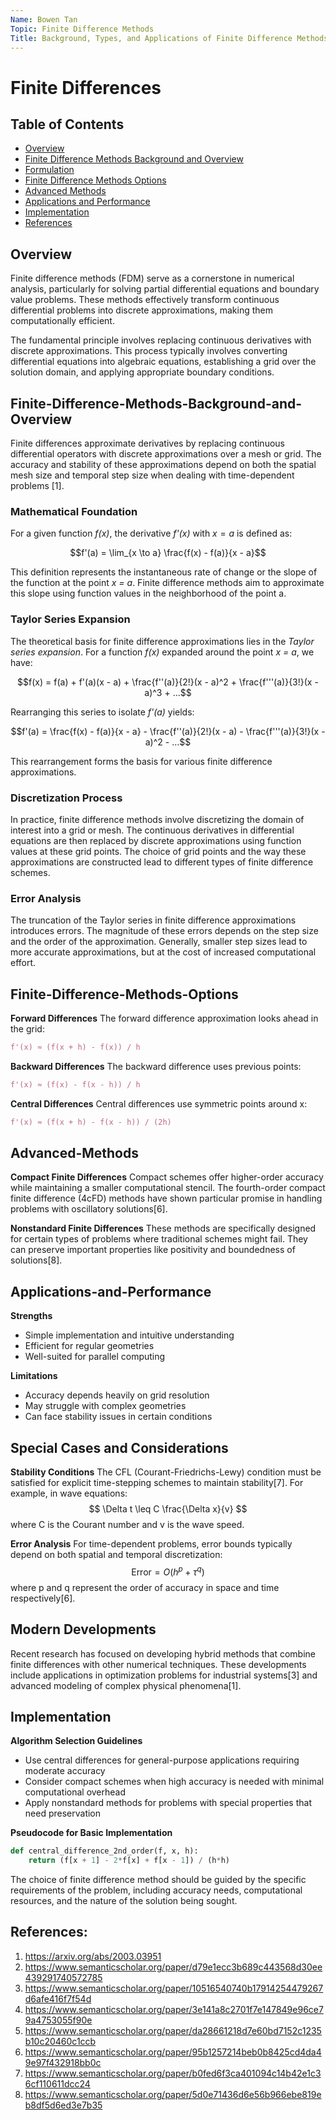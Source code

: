 ```yaml
---
Name: Bowen Tan
Topic: Finite Difference Methods
Title: Background, Types, and Applications of Finite Difference Methods
---
```

# Finite Differences

## Table of Contents
- [Overview](#Overview)
- [Finite Difference Methods Background and Overview](#Finite-Difference-Methods-Background-and-Overview)
- [Formulation](#Formulation)
- [Finite Difference Methods Options](#Finite-Difference-Methods-Options)
- [Advanced Methods](#Advanced-Methods)
- [Applications and Performance](#Applications-and-Performance)
- [Implementation](#Implementation)
- [References](#References)

## Overview
Finite difference methods (FDM) serve as a cornerstone in numerical analysis, particularly for solving partial differential equations and boundary value problems. These methods effectively transform continuous differential problems into discrete approximations, making them computationally efficient.

The fundamental principle involves replacing continuous derivatives with discrete approximations. This process typically involves converting differential equations into algebraic equations, establishing a grid over the solution domain, and applying appropriate boundary conditions.

## Finite-Difference-Methods-Background-and-Overview

Finite differences approximate derivatives by replacing continuous differential operators with discrete approximations over a mesh or grid. The accuracy and stability of these approximations depend on both the spatial mesh size and temporal step size when dealing with time-dependent problems [1].

### Mathematical Foundation
For a given function *f(x)*, the derivative *f'(x)* with $x = a$ is defined as: 

$$f'(a) = \lim_{x \to a} \frac{f(x) - f(a)}{x - a}$$

This definition represents the instantaneous rate of change or the slope of the function at the point *x = a*. Finite difference methods aim to approximate this slope using function values in the neighborhood of the point a. 

### Taylor Series Expansion
The theoretical basis for finite difference approximations lies in the *Taylor series expansion*. For a function *f(x)* expanded around the point *x = a*, we have:

$$f(x) = f(a) + f'(a)(x - a) + \frac{f''(a)}{2!}(x - a)^2 + \frac{f'''(a)}{3!}(x - a)^3 + ...$$

Rearranging this series to isolate *f'(a)* yields:

$$f'(a) = \frac{f(x) - f(a)}{x - a} - \frac{f''(a)}{2!}(x - a) - \frac{f'''(a)}{3!}(x - a)^2 - ...$$

This rearrangement forms the basis for various finite difference approximations.

### Discretization Process
In practice, finite difference methods involve discretizing the domain of interest into a grid or mesh. The continuous derivatives in differential equations are then replaced by discrete approximations using function values at these grid points. The choice of grid points and the way these approximations are constructed lead to different types of finite difference schemes.

### Error Analysis
The truncation of the Taylor series in finite difference approximations introduces errors. The magnitude of these errors depends on the step size and the order of the approximation. Generally, smaller step sizes lead to more accurate approximations, but at the cost of increased computational effort.

## Finite-Difference-Methods-Options

**Forward Differences**
The forward difference approximation looks ahead in the grid:
```python
f'(x) ≈ (f(x + h) - f(x)) / h
```

**Backward Differences**
The backward difference uses previous points:
```python
f'(x) ≈ (f(x) - f(x - h)) / h
```

**Central Differences**
Central differences use symmetric points around x:
```python
f'(x) ≈ (f(x + h) - f(x - h)) / (2h)
```

## Advanced-Methods

**Compact Finite Differences**
Compact schemes offer higher-order accuracy while maintaining a smaller computational stencil. The fourth-order compact finite difference (4cFD) methods have shown particular promise in handling problems with oscillatory solutions[6].

**Nonstandard Finite Differences**
These methods are specifically designed for certain types of problems where traditional schemes might fail. They can preserve important properties like positivity and boundedness of solutions[8].

## Applications-and-Performance

**Strengths**
- Simple implementation and intuitive understanding
- Efficient for regular geometries
- Well-suited for parallel computing

**Limitations**
- Accuracy depends heavily on grid resolution
- May struggle with complex geometries
- Can face stability issues in certain conditions

## Special Cases and Considerations

**Stability Conditions**
The CFL (Courant-Friedrichs-Lewy) condition must be satisfied for explicit time-stepping schemes to maintain stability[7]. For example, in wave equations:
$$ \Delta t \leq C \frac{\Delta x}{v} $$
where C is the Courant number and v is the wave speed.

**Error Analysis**
For time-dependent problems, error bounds typically depend on both spatial and temporal discretization:
$$ \text{Error} = O(h^p + \tau^q) $$
where p and q represent the order of accuracy in space and time respectively[6].

## Modern Developments

Recent research has focused on developing hybrid methods that combine finite differences with other numerical techniques. These developments include applications in optimization problems for industrial systems[3] and advanced modeling of complex physical phenomena[1].

## Implementation

**Algorithm Selection Guidelines**
- Use central differences for general-purpose applications requiring moderate accuracy
- Consider compact schemes when high accuracy is needed with minimal computational overhead
- Apply nonstandard methods for problems with special properties that need preservation

**Pseudocode for Basic Implementation**
```python
def central_difference_2nd_order(f, x, h):
    return (f[x + 1] - 2*f[x] + f[x - 1]) / (h*h)
```

The choice of finite difference method should be guided by the specific requirements of the problem, including accuracy needs, computational resources, and the nature of the solution being sought.

## References:
1. https://arxiv.org/abs/2003.03951
2. https://www.semanticscholar.org/paper/d79e1ecc3b689c443568d30ee439291740572785
3. https://www.semanticscholar.org/paper/10516540740b17914254479267d6afe416f7f54d
4. https://www.semanticscholar.org/paper/3e141a8c2701f7e147849e96ce79a4753055f90e
5. https://www.semanticscholar.org/paper/da28661218d7e60bd7152c1235b10c20460c1ccb
6. https://www.semanticscholar.org/paper/95b1257214beb0b8425cd4da49e97f432918bb0c
8. https://www.semanticscholar.org/paper/b0fed6f3ca401094c14b42e1c36cf110611dcc24
9. https://www.semanticscholar.org/paper/5d0e71436d6e56b966ebe819eb8df5d6ed3e7b35
